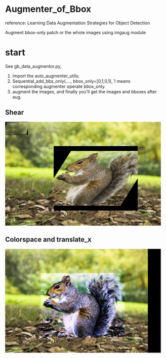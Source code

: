 # Augmenter_of_Bbox
reference: Learning Data Augmentation Strategies for Object Detection

Augment bbox-only patch or the whole images using imgaug module

# start
See gb_data_augmentor.py, 
1. Import the auto_augmenter_utils;
2. Sequential_add_bbs_only(...., bbox_only=[0,1,0,1], 1 means corresponding augmenter operate bbox_only.
3. augment the images, and finally you'll get the images and bboxes after aug.

## Shear
  ![image](https://github.com/7GrandPa/Augmenter_of_Bbox/blob/master/out_data/1.jpg)
## Colorspace and translate_x
  ![image](https://github.com/7GrandPa/Augmenter_of_Bbox/blob/master/out_data/2.jpg)
